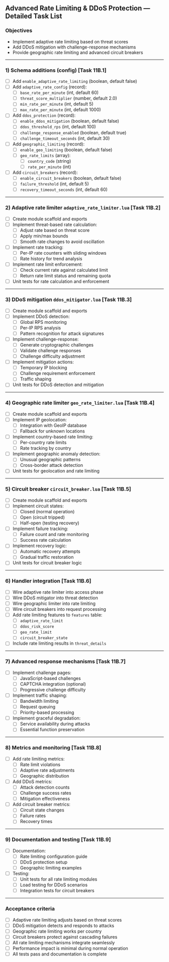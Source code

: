 ## Advanced Rate Limiting & DDoS Protection — Detailed Task List

### Objectives
- Implement adaptive rate limiting based on threat scores
- Add DDoS mitigation with challenge-response mechanisms
- Provide geographic rate limiting and advanced circuit breakers

---

### 1) Schema additions (config) [Task 11B.1]
- [ ] Add `enable_adaptive_rate_limiting` (boolean, default false)
- [ ] Add `adaptive_rate_config` (record):
  - [ ] `base_rate_per_minute` (int, default 60)
  - [ ] `threat_score_multiplier` (number, default 2.0)
  - [ ] `min_rate_per_minute` (int, default 5)
  - [ ] `max_rate_per_minute` (int, default 1000)
- [ ] Add `ddos_protection` (record):
  - [ ] `enable_ddos_mitigation` (boolean, default false)
  - [ ] `ddos_threshold_rps` (int, default 100)
  - [ ] `challenge_response_enabled` (boolean, default true)
  - [ ] `challenge_timeout_seconds` (int, default 30)
- [ ] Add `geographic_limiting` (record):
  - [ ] `enable_geo_limiting` (boolean, default false)
  - [ ] `geo_rate_limits` (array<record>):
    - [ ] `country_code` (string)
    - [ ] `rate_per_minute` (int)
- [ ] Add `circuit_breakers` (record):
  - [ ] `enable_circuit_breakers` (boolean, default false)
  - [ ] `failure_threshold` (int, default 5)
  - [ ] `recovery_timeout_seconds` (int, default 60)

---

### 2) Adaptive rate limiter `adaptive_rate_limiter.lua` [Task 11B.2]
- [ ] Create module scaffold and exports
- [ ] Implement threat-based rate calculation:
  - [ ] Adjust rate based on threat score
  - [ ] Apply min/max bounds
  - [ ] Smooth rate changes to avoid oscillation
- [ ] Implement rate tracking:
  - [ ] Per-IP rate counters with sliding windows
  - [ ] Rate history for trend analysis
- [ ] Implement rate limit enforcement:
  - [ ] Check current rate against calculated limit
  - [ ] Return rate limit status and remaining quota
- [ ] Unit tests for rate calculation and enforcement

---

### 3) DDoS mitigation `ddos_mitigator.lua` [Task 11B.3]
- [ ] Create module scaffold and exports
- [ ] Implement DDoS detection:
  - [ ] Global RPS monitoring
  - [ ] Per-IP RPS analysis
  - [ ] Pattern recognition for attack signatures
- [ ] Implement challenge-response:
  - [ ] Generate cryptographic challenges
  - [ ] Validate challenge responses
  - [ ] Challenge difficulty adjustment
- [ ] Implement mitigation actions:
  - [ ] Temporary IP blocking
  - [ ] Challenge requirement enforcement
  - [ ] Traffic shaping
- [ ] Unit tests for DDoS detection and mitigation

---

### 4) Geographic rate limiter `geo_rate_limiter.lua` [Task 11B.4]
- [ ] Create module scaffold and exports
- [ ] Implement IP geolocation:
  - [ ] Integration with GeoIP database
  - [ ] Fallback for unknown locations
- [ ] Implement country-based rate limiting:
  - [ ] Per-country rate limits
  - [ ] Rate tracking by country
- [ ] Implement geographic anomaly detection:
  - [ ] Unusual geographic patterns
  - [ ] Cross-border attack detection
- [ ] Unit tests for geolocation and rate limiting

---

### 5) Circuit breaker `circuit_breaker.lua` [Task 11B.5]
- [ ] Create module scaffold and exports
- [ ] Implement circuit states:
  - [ ] Closed (normal operation)
  - [ ] Open (circuit tripped)
  - [ ] Half-open (testing recovery)
- [ ] Implement failure tracking:
  - [ ] Failure count and rate monitoring
  - [ ] Success rate calculation
- [ ] Implement recovery logic:
  - [ ] Automatic recovery attempts
  - [ ] Gradual traffic restoration
- [ ] Unit tests for circuit breaker logic

---

### 6) Handler integration [Task 11B.6]
- [ ] Wire adaptive rate limiter into access phase
- [ ] Wire DDoS mitigator into threat detection
- [ ] Wire geographic limiter into rate limiting
- [ ] Wire circuit breakers into request processing
- [ ] Add rate limiting features to `features` table:
  - [ ] `adaptive_rate_limit`
  - [ ] `ddos_risk_score`
  - [ ] `geo_rate_limit`
  - [ ] `circuit_breaker_state`
- [ ] Include rate limiting results in `threat_details`

---

### 7) Advanced response mechanisms [Task 11B.7]
- [ ] Implement challenge pages:
  - [ ] JavaScript-based challenges
  - [ ] CAPTCHA integration (optional)
  - [ ] Progressive challenge difficulty
- [ ] Implement traffic shaping:
  - [ ] Bandwidth limiting
  - [ ] Request queuing
  - [ ] Priority-based processing
- [ ] Implement graceful degradation:
  - [ ] Service availability during attacks
  - [ ] Essential function preservation

---

### 8) Metrics and monitoring [Task 11B.8]
- [ ] Add rate limiting metrics:
  - [ ] Rate limit violations
  - [ ] Adaptive rate adjustments
  - [ ] Geographic distribution
- [ ] Add DDoS metrics:
  - [ ] Attack detection counts
  - [ ] Challenge success rates
  - [ ] Mitigation effectiveness
- [ ] Add circuit breaker metrics:
  - [ ] Circuit state changes
  - [ ] Failure rates
  - [ ] Recovery times

---

### 9) Documentation and testing [Task 11B.9]
- [ ] Documentation:
  - [ ] Rate limiting configuration guide
  - [ ] DDoS protection setup
  - [ ] Geographic limiting examples
- [ ] Testing:
  - [ ] Unit tests for all rate limiting modules
  - [ ] Load testing for DDoS scenarios
  - [ ] Integration tests for circuit breakers

---

### Acceptance criteria
- [ ] Adaptive rate limiting adjusts based on threat scores
- [ ] DDoS mitigation detects and responds to attacks
- [ ] Geographic rate limiting works per country
- [ ] Circuit breakers protect against cascading failures
- [ ] All rate limiting mechanisms integrate seamlessly
- [ ] Performance impact is minimal during normal operation
- [ ] All tests pass and documentation is complete
